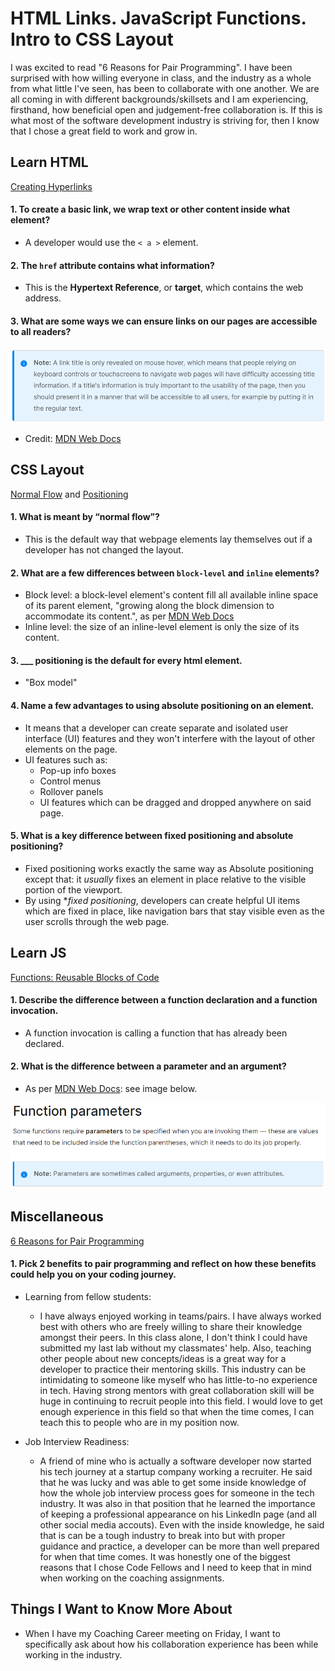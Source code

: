 # HTML Links. JavaScript Functions. Intro to CSS Layout

I was excited to read "6 Reasons for Pair Programming". I have been surprised with how willing everyone in class, and the industry as a whole from what little I've seen, has been to collaborate with one another. We are all coming in with different backgrounds/skillsets and I am experiencing, firsthand, how beneficial open and judgement-free collaboration is. If this is what most of the software development industry is striving for, then I know that I chose a great field to work and grow in. 

## Learn HTML
[Creating Hyperlinks](https://developer.mozilla.org/en-US/docs/Learn/HTML/Introduction_to_HTML/Creating_hyperlinks)
#### 1. To create a basic link, we wrap text or other content inside what element?
 - A developer would use the `< a >` element.

#### 2. The `href` attribute contains what information?
- This is the **Hypertext Reference**, or **target**, which contains the web address.

#### 3. What are some ways we can ensure links on our pages are accessible to all readers?
![noteCreatingHyperlink](./assets/noteCreatingHyperlinks.png)
* Credit: [MDN Web Docs](https://developer.mozilla.org/en-US/docs/Learn/HTML/Introduction_to_HTML/Creating_hyperlinks)




## CSS Layout
[Normal Flow](https://developer.mozilla.org/en-US/docs/Learn/CSS/CSS_layout/Normal_Flow) and [Positioning](https://developer.mozilla.org/en-US/docs/Learn/CSS/CSS_layout/Positioning)
#### 1. What is meant by “normal flow”?
- This is the default way that webpage elements lay themselves out if a developer has not changed the layout.

#### 2. What are a few differences between `block-level` and `inline` elements?
- Block level: a block-level element's content fill all available inline space of its parent element, "growing along the block dimension to accommodate its content.", as per [MDN Web Docs](https://developer.mozilla.org/en-US/docs/Learn/CSS/CSS_layout/Normal_Flow)
- Inline level: the size of an inline-level element is only the size of its content.

#### 3. ___ positioning is the default for every html element.
- "Box model"

#### 4. Name a few advantages to using absolute positioning on an element.
- It means that a developer can create separate and isolated user interface (UI) features and they won't interfere with the layout of other elements on the page. 
- UI features such as:
  * Pop-up info boxes
  * Control menus
  * Rollover panels
  * UI features which can be dragged and dropped anywhere on said page.


#### 5. What is a key difference between fixed positioning and absolute positioning?
- Fixed positioning works exactly the same way as Absolute positioning except that: it *usually* fixes an element in place relative to the visible portion of the viewport.
- By using **fixed positioning*, developers can create helpful UI items which are fixed in place, like navigation bars that stay visible even as the user scrolls through the web page.


## Learn JS
[Functions: Reusable Blocks of Code](https://developer.mozilla.org/en-US/docs/Learn/JavaScript/Building_blocks/Functions)
#### 1. Describe the difference between a function declaration and a function invocation.
- A function invocation is calling a function that has already been declared.

#### 2. What is the difference between a parameter and an argument?
- As per [MDN Web Docs](https://developer.mozilla.org/en-US/docs/Learn/JavaScript/Building_blocks/Functions#function_parameters): see image below.

![Parameters and Arguments](./assets/parametersAndArguments.png)



## Miscellaneous
[6 Reasons for Pair Programming]()
#### 1. Pick 2 benefits to pair programming and reflect on how these benefits could help you on your coding journey.
- Learning from fellow students:
  * I have always enjoyed working in teams/pairs. I have always worked best with others who are freely willing to share their knowledge amongst their peers. In this class alone, I don't think I could have submitted my last lab without my classmates' help. Also, teaching other people about new concepts/ideas is a great way for a developer to practice their mentoring skills. This industry can be intimidating to someone like myself who has little-to-no experience in tech. Having strong mentors with great collaboration skill will be huge in continuing to recruit people into this field. I would love to get enough experience in this field so that when the time comes, I can teach this to people who are in my position now.


- Job Interview Readiness:
  * A friend of mine who is actually a software developer now started his tech journey at a startup company working a recruiter. He said that he was lucky and was able to get some inside knowledge of how the whole job interview process goes for someone in the tech industry. It was also in that position that he learned the importance of keeping a professional appearance on his LinkedIn page (and all other social media accouts). Even with the inside knowledge, he said that is can be a tough industry to break into but with proper guidance and practice, a developer can be more than well prepared for when that time comes. It was honestly one of the biggest reasons that I chose Code Fellows and I need to keep that in mind when working on the coaching assignments.


## Things I Want to Know More About
- When I have my Coaching Career meeting on Friday, I want to specifically ask about how his collaboration experience has been while working in the industry. 